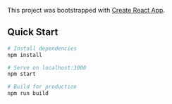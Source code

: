 This project was bootstrapped with [Create React App](https://github.com/facebook/create-react-app).


## Quick Start

```bash
# Install dependencies
npm install

# Serve on localhost:3000
npm start

# Build for production
npm run build
```

